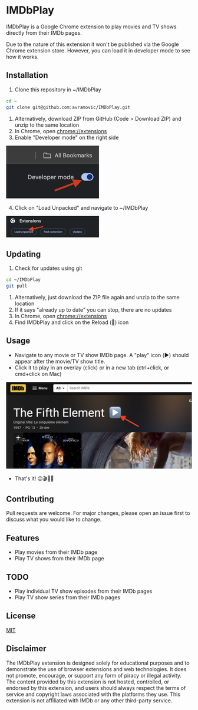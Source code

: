 # IMDbPlay

IMDbPlay is a Google Chrome extension to play movies and TV shows directly from their IMDb pages.

Due to the nature of this extension it won't be published via the Google Chrome extension store. However, you can load it in developer 
mode to see how it works. 

## Installation

1. Clone this repository in ~/IMDbPlay

```bash
cd ~
git clone git@github.com:avramovic/IMDbPlay.git
```

1. Alternatively, download ZIP from GitHub (Code > Download ZIP) and unzip to the same location
2. In Chrome, open <a href="chrome://extensions">chrome://extensions</a>
3. Enable "Developer mode" on the right side

<img src="images/dev-mode.png" width="50%" />

4. Click on "Load Unpacked" and navigate to ~/IMDbPlay

<img src="images/load-unpacked.png" width="50%" />


## Updating

1. Check for updates using git

```bash
cd ~/IMDbPlay
git pull
```

1. Alternatively, just download the ZIP file again and unzip to the same location
2. If it says "already up to date" you can stop, there are no updates
3. In Chrome, open <a href="chrome://extensions">chrome://extensions</a>
4. Find IMDbPlay and click on the Reload (🔄) icon

## Usage

- Navigate to any movie or TV show IMDb page. A "play" icon (▶️) should appear after the movie/TV show title.
- Click it to play in an overlay (click) or in a new tab (ctrl+click, or cmd+click on Mac)

<img src="images/play-movie.png" width="100%" />

- That's it! 😉🎬🍿🎦

## Contributing

Pull requests are welcome. For major changes, please open an issue first  to discuss what you would like to change.

## Features

- Play movies from their IMDb page
- Play TV shows from their IMDb page

## TODO

- Play individual TV show episodes from their IMDb pages
- Play TV show series from their IMDb pages 

## License

[MIT](https://choosealicense.com/licenses/mit/)

## Disclaimer

The IMDbPlay extension is designed solely for educational purposes and to demonstrate the use of browser extensions and web technologies. It does not promote, encourage, or support any form of piracy or illegal activity. The content provided by this extension is not hosted, controlled, or endorsed by this extension, and users should always respect the terms of service and copyright laws associated with the platforms they use. This extension is not affiliated with IMDb or any other third-party service.